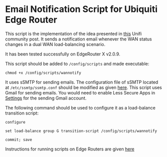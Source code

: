 # Email Notification Script for Ubiquiti Edge Router

This script is the implementation of the idea presented in [this](https://community.ui.com/questions/EdgeRouter-WAN-Failover-Email-Alert/d00d4332-6d39-472d-9cfd-3a4faf41f9b4) Unifi community post. It sends a notification email whenever the WAN status changes in a dual WAN load-balancing scenario.

It has been tested successfully on EdgeRouter X v2.0.9.

This script should be added to `/config/scripts` and made executable:

```
chmod +x /config/scripts/wannotify
```

It uses sSMTP for sending emails. The configuration file of sSMTP located at `/etc/ssmtp/ssmtp.conf` should be modified as given [here](https://github.com/nasirhafeez/ubnt-er-email/blob/main/ssmtp.conf). This script uses Gmail for sending emails. You would need to enable Less Secure Apps in [Settings](https://myaccount.google.com/lesssecureapps) for the sending Gmail account.

The following command should be used to configure it as a load-balance transition script:

```
configure

set load-balance group G transition-script /config/scripts/wannotify

commit; save
```

Instructions for running scripts on Edge Routers are given [here](https://gist.github.com/nasirhafeez/9a2b9d236eaa48fc6d482f8aee603145)
